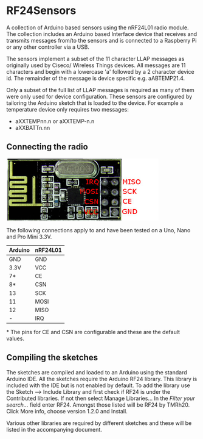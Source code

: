 # RF24Sensors
A collection of Arduino based sensors using the nRF24L01 radio module. The collection includes an Arduino based Interface device that receives and transmits messages from/to the sensors and is connected to a Raspberry Pi or any other controller via a USB.

The sensors implement a subset of the 11 character LLAP messages as originally used by Ciseco/ Wireless Things devices. All messages are 11 characters and begin with a lowercase 'a' followed by a 2 character device id. The remainder of the message is device specific e.g. aABTEMP21.4.

Only a subset of the full list of LLAP messages is required as many of them were only used for device configuration. These sensors are configured by tailoring the Arduino sketch that is loaded to the device. For example a temperature device only requires two messages:
- aXXTEMPnn.n or aXXTEMP-n.n
- aXXBATTn.nn

## Connecting the radio
![nRF24L01 pinouts](nrf24l01.jpg)

The following connections apply to and have been tested on a Uno, Nano and Pro Mini 3.3V.

Arduino | nRF24L01
------- | --------
GND | GND
3.3V | VCC
7\* | CE
8\* | CSN
13 | SCK
11 | MOSI
12 | MISO
\- | IRQ

\* The pins for CE and CSN are configurable and these are the default values.

## Compiling the sketches

The sketches are compiled and loaded to an Arduino using the standard Arduino IDE. All the sketches require the Arduino RF24 library. This library is included with the IDE but is not enabled by default. To add the library use the Sketch --> Include Library and first check if RF24 is under the Contributed libraries. If not then select Manage Libraries... In the *Filter your search...* field enter RF24. Amongst those listed will be RF24 by TMRh20. Click More info, choose version 1.2.0 and Install.

Various other libraries are required by different sketches and these will be listed in the accompanying document.
